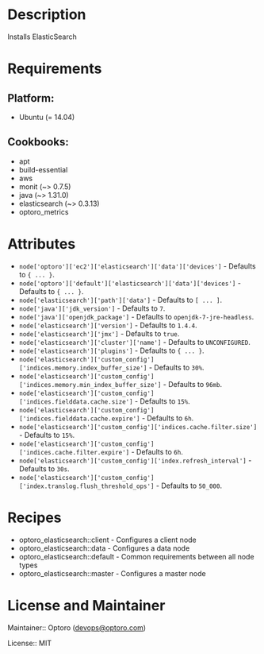 # Description

Installs ElasticSearch

# Requirements

## Platform:

* Ubuntu (= 14.04)

## Cookbooks:

* apt
* build-essential
* aws
* monit (~> 0.7.5)
* java (~> 1.31.0)
* elasticsearch (~> 0.3.13)
* optoro_metrics

# Attributes

* `node['optoro']['ec2']['elasticsearch']['data']['devices']` -  Defaults to `{ ... }`.
* `node['optoro']['default']['elasticsearch']['data']['devices']` -  Defaults to `{ ... }`.
* `node['elasticsearch']['path']['data']` -  Defaults to `[ ... ]`.
* `node['java']['jdk_version']` -  Defaults to `7`.
* `node['java']['openjdk_package']` -  Defaults to `openjdk-7-jre-headless`.
* `node['elasticsearch']['version']` -  Defaults to `1.4.4`.
* `node['elasticsearch']['jmx']` -  Defaults to `true`.
* `node['elasticsearch']['cluster']['name']` -  Defaults to `UNCONFIGURED`.
* `node['elasticsearch']['plugins']` -  Defaults to `{ ... }`.
* `node['elasticsearch']['custom_config']['indices.memory.index_buffer_size']` -  Defaults to `30%`.
* `node['elasticsearch']['custom_config']['indices.memory.min_index_buffer_size']` -  Defaults to `96mb`.
* `node['elasticsearch']['custom_config']['indices.fielddata.cache.size']` -  Defaults to `15%`.
* `node['elasticsearch']['custom_config']['indices.fielddata.cache.expire']` -  Defaults to `6h`.
* `node['elasticsearch']['custom_config']['indices.cache.filter.size']` -  Defaults to `15%`.
* `node['elasticsearch']['custom_config']['indices.cache.filter.expire']` -  Defaults to `6h`.
* `node['elasticsearch']['custom_config']['index.refresh_interval']` -  Defaults to `30s`.
* `node['elasticsearch']['custom_config']['index.translog.flush_threshold_ops']` -  Defaults to `50_000`.

# Recipes

* optoro_elasticsearch::client - Configures a client node
* optoro_elasticsearch::data - Configures a data node
* optoro_elasticsearch::default - Common requirements between all node types
* optoro_elasticsearch::master - Configures a master node

# License and Maintainer

Maintainer:: Optoro (<devops@optoro.com>)

License:: MIT

